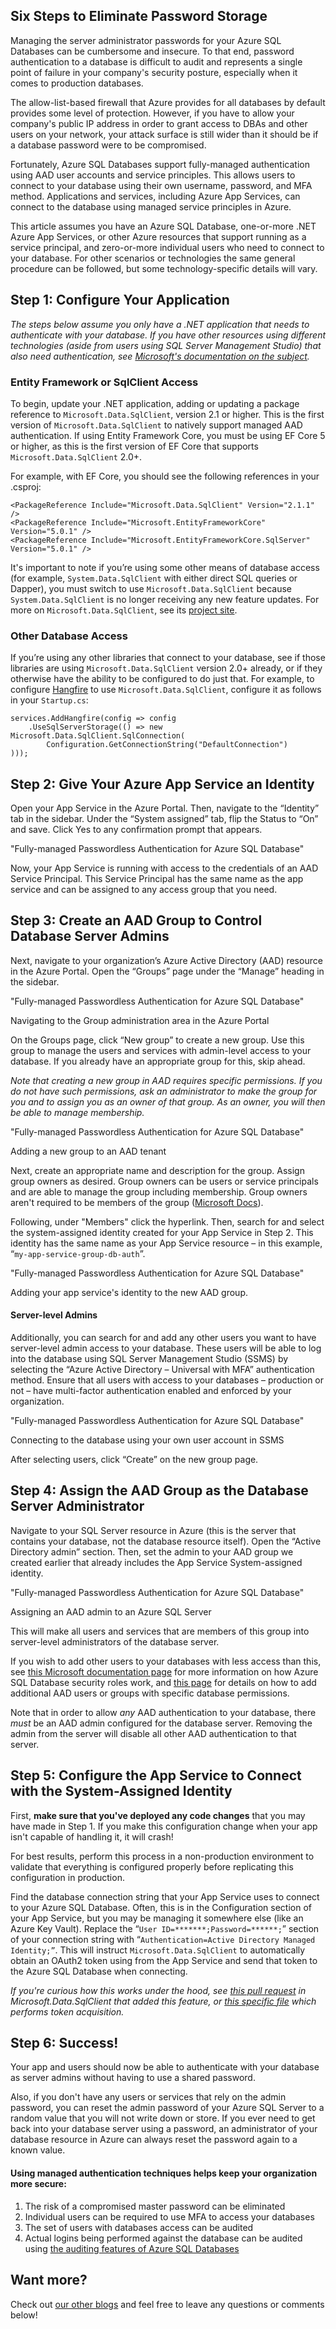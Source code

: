 

## Six Steps to Eliminate Password Storage

Managing the server administrator passwords for your Azure SQL Databases can be cumbersome and insecure. To that end, password authentication to a database is difficult to audit and represents a single point of failure in your company's security posture, especially when it comes to production databases.

The allow-list-based firewall that Azure provides for all databases by default provides some level of protection. However, if you have to allow your company's public IP address in order to grant access to DBAs and other users on your network, your attack surface is still wider than it should be if a database password were to be compromised.

Fortunately, Azure SQL Databases support fully-managed authentication using AAD user accounts and service principles. This allows users to connect to your database using their own username, password, and MFA method. Applications and services, including Azure App Services, can connect to the database using managed service principles in Azure.

This article assumes you have an Azure SQL Database, one-or-more .NET Azure App Services, or other Azure resources that support running as a service principal, and zero-or-more individual users who need to connect to your database. For other scenarios or technologies the same general procedure can be followed, but some technology-specific details will vary.

## Step 1: Configure Your Application

_The steps below assume you only have a .NET application that needs to authenticate with your database. If you have other resources using different technologies (aside from users using SQL Server Management Studio) that also need authentication, see [Microsoft's documentation on the subject](https://docs.microsoft.com/en-us/azure/azure-sql/database/authentication-aad-configure?tabs=azure-powershell#using-an-azure-ad-identity-to-connect-from-a-client-application)._

### Entity Framework or SqlClient Access

To begin, update your .NET application, adding or updating a package reference to `Microsoft.Data.SqlClient`, version 2.1 or higher. This is the first version of `Microsoft.Data.SqlClient` to natively support managed AAD authentication. If using Entity Framework Core, you must be using EF Core 5 or higher, as this is the first version of EF Core that supports `Microsoft.Data.SqlClient` 2.0+.  
  
For example, with EF Core, you should see the following references in your .csproj:

```
<PackageReference Include="Microsoft.Data.SqlClient" Version="2.1.1" />
<PackageReference Include="Microsoft.EntityFrameworkCore" Version="5.0.1" />
<PackageReference Include="Microsoft.EntityFrameworkCore.SqlServer" Version="5.0.1" />
```

It's important to note if you’re using some other means of database access (for example, `System.Data.SqlClient` with either direct SQL queries or Dapper), you must switch to use `Microsoft.Data.SqlClient` because `System.Data.SqlClient` is no longer receiving any new feature updates. For more on `Microsoft.Data.SqlClient`, see its [project site](https://aka.ms/sqlclientproject).

### Other Database Access

If you’re using any other libraries that connect to your database, see if those libraries are using `Microsoft.Data.SqlClient` version 2.0+ already, or if they otherwise have the ability to be configured to do just that. For example, to configure [Hangfire](https://www.hangfire.io/) to use `Microsoft.Data.SqlClient`, configure it as follows in your `Startup.cs`:

```
services.AddHangfire(config => config    
    .UseSqlServerStorage(() => new Microsoft.Data.SqlClient.SqlConnection(        
        Configuration.GetConnectionString("DefaultConnection")    
)));
```

## Step 2: Give Your Azure App Service an Identity

Open your App Service in the Azure Portal. Then, navigate to the “Identity” tab in the sidebar. Under the “System assigned” tab, flip the Status to “On” and save. Click Yes to any confirmation prompt that appears.

 "Fully-managed Passwordless Authentication for Azure SQL Database"

Now, your App Service is running with access to the credentials of an AAD Service Principal. This Service Principal has the same name as the app service and can be assigned to any access group that you need.

## Step 3: Create an AAD Group to Control Database Server Admins

Next, navigate to your organization’s Azure Active Directory (AAD) resource in the Azure Portal. Open the “Groups” page under the “Manage” heading in the sidebar.

 "Fully-managed Passwordless Authentication for Azure SQL Database"

Navigating to the Group administration area in the Azure Portal

On the Groups page, click “New group” to create a new group. Use this group to manage the users and services with admin-level access to your database. If you already have an appropriate group for this, skip ahead.

_Note that creating a new group in AAD requires specific permissions. If you do not have such permissions, ask an administrator to make the group for you and to assign you as an owner of that group. As an owner, you will then be able to manage membership._

 "Fully-managed Passwordless Authentication for Azure SQL Database"

Adding a new group to an AAD tenant

Next, create an appropriate name and description for the group. Assign group owners as desired. Group owners can be users or service principals and are able to manage the group including membership. Group owners aren't required to be members of the group ([Microsoft Docs](https://docs.microsoft.com/en-us/azure/active-directory/fundamentals/active-directory-accessmanagement-managing-group-owners)).

Following, under "Members" click the hyperlink. Then, search for and select the system-assigned identity created for your App Service in Step 2. This identity has the same name as your App Service resource – in this example, “`my-app-service-group-db-auth`”.

 "Fully-managed Passwordless Authentication for Azure SQL Database"

Adding your app service's identity to the new AAD group.

#### Server-level Admins

Additionally, you can search for and add any other users you want to have server-level admin access to your database. These users will be able to log into the database using SQL Server Management Studio (SSMS) by selecting the “Azure Active Directory – Universal with MFA” authentication method. Ensure that all users with access to your databases – production or not – have multi-factor authentication enabled and enforced by your organization.

 "Fully-managed Passwordless Authentication for Azure SQL Database"

Connecting to the database using your own user account in SSMS

  
After selecting users, click “Create” on the new group page.

## Step 4: Assign the AAD Group as the Database Server Administrator

Navigate to your SQL Server resource in Azure (this is the server that contains your database, not the database resource itself). Open the “Active Directory admin” section. Then, set the admin to your AAD group we created earlier that already includes the App Service System-assigned identity.

 "Fully-managed Passwordless Authentication for Azure SQL Database"

Assigning an AAD admin to an Azure SQL Server

This will make all users and services that are members of this group into server-level administrators of the database server.

If you wish to add other users to your databases with less access than this, see [this Microsoft documentation page](https://docs.microsoft.com/en-us/azure/azure-sql/database/logins-create-manage) for more information on how Azure SQL Database security roles work, and [this page](https://docs.microsoft.com/en-us/azure/azure-sql/database/authentication-aad-configure?tabs=azure-powershell#create-contained-users-mapped-to-azure-ad-identities) for details on how to add additional AAD users or groups with specific database permissions.

Note that in order to allow _any_ AAD authentication to your database, there _must_ be an AAD admin configured for the database server. Removing the admin from the server will disable all other AAD authentication to that server.

## Step 5: Configure the App Service to Connect with the System-Assigned Identity

First, **make sure that you've deployed any code changes** that you may have made in Step 1. If you make this configuration change when your app isn't capable of handling it, it will crash!

For best results, perform this process in a non-production environment to validate that everything is configured properly before replicating this configuration in production.

Find the database connection string that your App Service uses to connect to your Azure SQL Database. Often, this is in the Configuration section of your App Service, but you may be managing it somewhere else (like an Azure Key Vault). Replace the “`User ID=*******;Password=******;`” section of your connection string with “`Authentication=Active Directory Managed Identity;”`. This will instruct `Microsoft.Data.SqlClient` to automatically obtain an OAuth2 token using from the App Service and send that token to the Azure SQL Database when connecting.

_If you're curious how this works under the hood, see [this pull request](https://github.com/dotnet/SqlClient/pull/730) in Microsoft.Data.SqlClient that added this feature, or [this specific file](https://github.com/dotnet/SqlClient/blob/9e3f0d625eb5ec15e069a1d8f118d3bac41b61f5/src/Microsoft.Data.SqlClient/src/Microsoft/Data/SqlClient/AzureManagedIdentityAuthenticationProvider.cs#L43) which performs token acquisition._

## Step 6: Success!

Your app and users should now be able to authenticate with your database as server admins without having to use a shared password.

Also, if you don't have any users or services that rely on the admin password, you can reset the admin password of your Azure SQL Server to a random value that you will not write down or store. If you ever need to get back into your database server using a password, an administrator of your database resource in Azure can always reset the password again to a known value.

#### Using managed authentication techniques helps keep your organization more secure:

1. The risk of a compromised master password can be eliminated
2. Individual users can be required to use MFA to access your databases
3. The set of users with databases access can be audited
4. Actual logins being performed against the database can be audited using [the auditing features of Azure SQL Databases](https://docs.microsoft.com/en-us/azure/azure-sql/database/auditing-overview#setup-auditing)

## Want more?

Check out [our other blogs](https://intellitect.com/blog/) and feel free to leave any questions or comments below!
